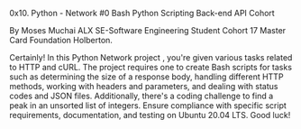0x10. Python - Network #0 Bash Python Scripting Back-end API Cohort

By Moses Muchai ALX SE-Software Engineering Student Cohort 17 Master Card Foundation Holberton.

Certainly! In this Python Network project , you're given various tasks related to HTTP and cURL.
The project  requires one to create Bash scripts for tasks such as determining
the size of a response body, handling different HTTP methods, working with headers and parameters, and dealing with
status codes and JSON files. Additionally, there's a coding challenge to find a peak in an unsorted list of integers.
Ensure compliance with specific script requirements, documentation, and testing on Ubuntu 20.04 LTS. Good luck!

